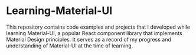 # Learning-Material-UI
This repository contains code examples and projects that I developed while learning Material-UI, a popular React component library that implements Material Design principles.
It serves as a record of my progress and understanding of Material-UI at the time of learning.
